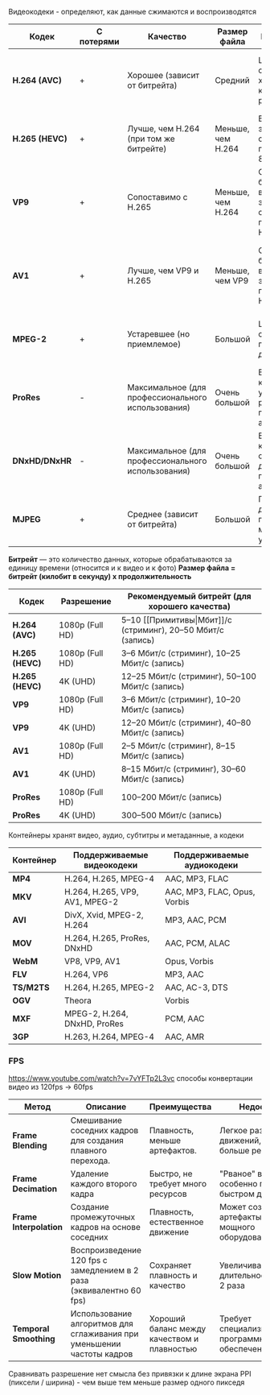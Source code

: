 Видеокодеки - определяют, как данные сжимаются и воспроизводятся

| **Кодек**        | C потерями | **Качество**                                       | **Размер файла**  | **Преимущества**                                                        | **Недостатки**                                                                 |
| ---------------- | ---------- | -------------------------------------------------- | ----------------- | ----------------------------------------------------------------------- | ------------------------------------------------------------------------------ |
| **H.264 (AVC)**  | +          | Хорошее (зависит от битрейта)                      | Средний           | Широкая совместимость, хороший баланс качества и размера                | Меньшая эффективность по сравнению с H.265, не поддерживает 8K                 |
| **H.265 (HEVC)** | +          | Лучше, чем H.264 (при том же битрейте)             | Меньше, чем H.264 | Высокая эффективность сжатия, поддержка 4K, 8K и HDR                    | Требует больше вычислительных ресурсов, не все устройства поддерживают         |
| **VP9**          | +          | Сопоставимо с H.265                                | Меньше, чем H.264 | Открытый и бесплатный, высокая эффективность сжатия, поддержка 4K и HDR | Требует больше ресурсов для кодирования, ограниченная поддержка устройств      |
| **AV1**          | +          | Лучше, чем VP9 и H.265                             | Меньше, чем VP9   | Открытый и бесплатный, высокая эффективность, поддержка 8K и HDR        | Высокие требования к вычислительным ресурсам, ограниченная поддержка устройств |
| **MPEG-2**       | +          | Устаревшее (но приемлемое)                         | Большой           | Широкая совместимость, простота декодирования                           | Низкая эффективность сжатия, устаревший стандарт                               |
| **ProRes**       | -          | Максимальное (для профессионального использования) | Очень большой     | Высокое качество, удобство для редактирования, поддержка альфа-канала   | Очень большие размеры файлов, не подходит для стриминга                        |
| **DNxHD/DNxHR**  | -          | Максимальное (для профессионального использования) | Очень большой     | Высокое качество, оптимизирован для монтажа, поддержка альфа-канала     | Очень большие размеры файлов, не подходит для стриминга                        |
| **MJPEG**        | +          | Среднее (зависит от битрейта)                      | Большой           | Простота декодирования, поддержка многими устройствами                  | Низкая эффективность сжатия, устаревший стандарт                               |
**Битрейт** — это количество данных, которые обрабатываются за единицу времени (относится и к видео и к фото)
**Размер файла = битрейт (килобит в секунду) x продолжительность**

| **Кодек**        | **Разрешение**  | **Рекомендуемый битрейт** (для хорошего качества)            |
| ---------------- | --------------- | ------------------------------------------------------------ |
| **H.264 (AVC)**  | 1080p (Full HD) | 5–10 [[Примитивы\|Мбит]]/с (стриминг), 20–50 Мбит/с (запись) |
| **H.265 (HEVC)** | 1080p (Full HD) | 3–6 Мбит/с (стриминг), 10–25 Мбит/с (запись)                 |
| **H.265 (HEVC)** | 4K (UHD)        | 12–25 Мбит/с (стриминг), 50–100 Мбит/с (запись)              |
| **VP9**          | 1080p (Full HD) | 3–6 Мбит/с (стриминг), 10–20 Мбит/с (запись)                 |
| **VP9**          | 4K (UHD)        | 12–20 Мбит/с (стриминг), 40–80 Мбит/с (запись)               |
| **AV1**          | 1080p (Full HD) | 2–5 Мбит/с (стриминг), 8–15 Мбит/с (запись)                  |
| **AV1**          | 4K (UHD)        | 8–15 Мбит/с (стриминг), 30–60 Мбит/с (запись)                |
| **ProRes**       | 1080p (Full HD) | 100–200 Мбит/с (запись)                                      |
| **ProRes**       | 4K (UHD)        | 300–500 Мбит/с (запись)                                      |
Контейнеры хранят видео, аудио, субтитры и метаданные, а кодеки

| **Контейнер** | **Поддерживаемые видеокодеки** | **Поддерживаемые аудиокодеки** |
| ------------- | ------------------------------ | ------------------------------ |
| **MP4**       | H.264, H.265, MPEG-4           | AAC, MP3, FLAC                 |
| **MKV**       | H.264, H.265, VP9, AV1, MPEG-2 | AAC, MP3, FLAC, Opus, Vorbis   |
| **AVI**       | DivX, Xvid, MPEG-2, H.264      | MP3, AAC, PCM                  |
| **MOV**       | H.264, H.265, ProRes, DNxHD    | AAC, PCM, ALAC                 |
| **WebM**      | VP8, VP9, AV1                  | Opus, Vorbis                   |
| **FLV**       | H.264, VP6                     | MP3, AAC                       |
| **TS/M2TS**   | H.264, H.265, MPEG-2           | AAC, AC-3, DTS                 |
| **OGV**       | Theora                         | Vorbis                         |
| **MXF**       | MPEG-2, H.264, DNxHD, ProRes   | PCM, AAC                       |
| **3GP**       | H.263, H.264, MPEG-4           | AAC, AMR                       |

### FPS 
https://www.youtube.com/watch?v=7vYFTp2L3vc
способы конвертации видео из 120fps -> 60fps

| **Метод**               | **Описание**                                                           | **Преимущества**                            | **Недостатки**                                          |
| ----------------------- | ---------------------------------------------------------------------- | ------------------------------------------- | ------------------------------------------------------- |
| **Frame Blending**      | Смешивание соседних кадров для создания плавного перехода.             | Плавность, меньше артефактов.               | Легкое размытие движений, требует больше ресурсов.      |
| **Frame Decimation**    | Удаление каждого второго кадра                                         | Быстро, не требует много ресурсов           | "Рваное" видео, особенно при быстром движении           |
| **Frame Interpolation** | Создание промежуточных кадров на основе соседних                       | Плавность, естественное движение            | Может создавать артефакты, требует мощного оборудования |
| **Slow Motion**         | Воспроизведение 120 fps с замедлением в 2 раза (эквивалентно 60 fps)   | Сохраняет плавность и качество              | Увеличивает длительность видео в 2 раза                 |
| **Temporal Smoothing**  | Использование алгоритмов для сглаживания при уменьшении частоты кадров | Хороший баланс между качеством и плавностью | Требует специализированного программного обеспечения    |

Сравнивать разрешение нет смысла без привязки к длине экрана
PPI (пиксели / ширина) - чем выше тем меньше размер одного пикседя
